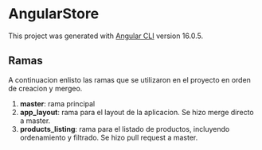 # AngularStore

This project was generated with [Angular CLI](https://github.com/angular/angular-cli) version 16.0.5.

## Ramas

A continuacion enlisto las ramas que se utilizaron en el proyecto en orden de creacion y mergeo.

1. **master**: rama principal
2. **app_layout**: rama para el layout de la aplicacion. Se hizo merge directo a master.
3. **products_listing**: rama para el listado de productos, incluyendo ordenamiento y filtrado. Se hizo pull request a master.
